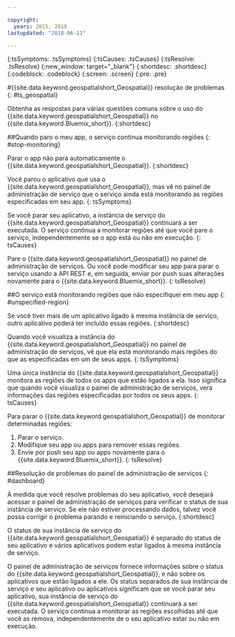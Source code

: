 ```yaml
---

copyright:
  years: 2015, 2018
lastupdated: "2018-06-11"

---
```


<!-- Attribute definitions -->
{:tsSymptoms: .tsSymptoms}
{:tsCauses: .tsCauses}
{:tsResolve: .tsResolve}
{:new_window: target="_blank"}
{:shortdesc: .shortdesc}
{:codeblock: .codeblock}
{:screen: .screen}
{:pre: .pre}

#{{site.data.keyword.geospatialshort_Geospatial}} resolução de problemas 
{: #ts_geospatial}


Obtenha as respostas para várias questões comuns sobre o uso do {{site.data.keyword.geospatialshort_Geospatial}} no {{site.data.keyword.Bluemix_short}}.
{:shortdesc}

##Quando paro o meu app, o serviço continua monitorando regiões
{: #stop-monitoring}


Parar o app não para automaticamente o {{site.data.keyword.geospatialshort_Geospatial}}.
{:shortdesc}


Você parou o aplicativo que usa o {{site.data.keyword.geospatialshort_Geospatial}}, mas vê no painel de administração de serviço que o serviço ainda está monitorando as regiões especificadas em seu app.
{: tsSymptoms}


Se você parar seu aplicativo, a instância de serviço do {{site.data.keyword.geospatialshort_Geospatial}} continuará a ser executada. O serviço continua a monitorar regiões até que você pare o serviço, independentemente se o app está ou não em execução.
{: tsCauses}


Pare o {{site.data.keyword.geospatialshort_Geospatial}} no painel de
administração de serviços. Ou você pode modificar seu app para parar o serviço usando a API REST e, em seguida, enviar por
push suas alterações novamente para o {{site.data.keyword.Bluemix_short}}.
{: tsResolve}

##O serviço está monitorando regiões que não especifiquei em meu app
{: #unspecified-region}



Se você tiver mais de um aplicativo ligado à mesma instância de serviço, outro
aplicativo poderá ter incluído essas regiões.
{:shortdesc}



Quando você visualiza a instância do {{site.data.keyword.geospatialshort_Geospatial}} no painel de administração de serviços, vê que ela está monitorando mais regiões do
que as especificadas em um de seus apps.
{: tsSymptoms}

Uma única instância do {{site.data.keyword.geospatialshort_Geospatial}} monitora as regiões de todos os apps que estão ligados a ela. Isso significa que quando você visualiza o painel de
administração de serviços, verá informações das regiões especificadas por todos os seus apps.
{: tsCauses}

Para parar o {{site.data.keyword.geospatialshort_Geospatial}}
de monitorar determinadas regiões:

1. Parar o serviço.
2. Modifique seu app ou apps para remover essas regiões.
3. Envie por push seu app ou apps novamente para o {{site.data.keyword.Bluemix_short}}.
{: tsResolve}


##Resolução de problemas do painel de administração de serviços
{: #dashboard}

À medida que você resolve problemas do seu aplicativo, você desejará acessar o painel
de administração de serviços para verificar o status
de sua instância de serviço. Se ele não estiver processando dados, talvez você possa
corrigir o problema parando e reiniciando o serviço.
{:shortdesc}

O status de sua instância de serviço do {{site.data.keyword.geospatialshort_Geospatial}} é separado do status de seu aplicativo e vários aplicativos podem estar ligados à mesma instância de serviço.

O painel de
administração de serviços fornece informações sobre o status do {{site.data.keyword.geospatialshort_Geospatial}}, e não sobre os aplicativos que estão ligados
a ele. Os status separados de sua instância de serviço e seu aplicativo ou aplicativos significam que se você parar seu
aplicativo, sua instância de serviço do {{site.data.keyword.geospatialshort_Geospatial}} continuará a ser executada. O
serviço continua a monitorar as regiões escolhidas até que você as remova, independentemente de o seu aplicativo estar ou não
em execução.

